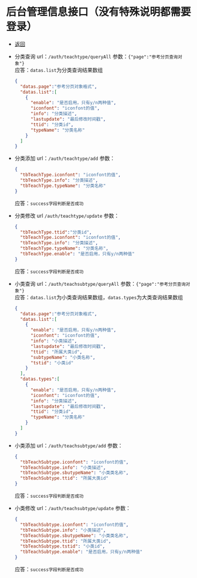 # 后台管理信息接口（没有特殊说明都需要登录）

- [返回](README.md)
- 分类查询 url：`/auth/teachtype/queryAll`
  参数：`{"page":"参考分页查询对象"}`  
  应答：`datas.list`为分类查询结果数组

  ```json
  {
    "datas.page":"参考分页对象格式",
    "datas.list":[
      {
        "enable": "是否启用，只有y/n两种值",
        "iconfont": "iconfont的值",
        "info": "分类描述",
        "lastupdate": "最后修改时间戳",
        "ttid": "分类id",
        "typeName": "分类名称"
      }
    ]
  }
  ```

- 分类添加 url：`/auth/teachtype/add`
  参数：

  ```json
  {
    "tbTeachType.iconfont": "iconfont的值",
    "tbTeachType.info": "分类描述",
    "tbTeachType.typeName": "分类名称"
  }
  ```

  应答：`success字段判断是否成功`  

- 分类修改 url `/auth/teachtype/update`
  参数：

  ```json
  {
    "tbTeachType.ttid":"分类id",
    "tbTeachType.iconfont": "iconfont的值",
    "tbTeachType.info": "分类描述",
    "tbTeachType.typeName": "分类名称",
    "tbTeachType.enable": "是否启用，只有y/n两种值"
  }
  ```

  应答：`success字段判断是否成功`  

- 小类查询 url：`/auth/teachsubtype/queryAll`
  参数：`{"page":"参考分页查询对象"}`  
  应答：`datas.list`为小类查询结果数组，`datas.types`为大类查询结果数组

  ```json
  {
    "datas.page":"参考分页对象格式",
    "datas.list":[
      {
        "enable": "是否启用，只有y/n两种值",
        "iconfont": "iconfont的值",
        "info": "小类描述",
        "lastupdate": "最后修改时间戳",
        "ttid": "所属大类id",
        "subtypeName": "小类名称",
        "tstid": "小类id"
      }
    ],
    "datas.types":[
      {
        "enable": "是否启用，只有y/n两种值",
        "iconfont": "iconfont的值",
        "info": "分类描述",
        "lastupdate": "最后修改时间戳",
        "ttid": "分类id",
        "typeName": "分类名称"
      }
    ]
  }
  ```

- 小类添加 url：`/auth/teachsubtype/add`
  参数：

  ```json
  {
    "tbTeachSubtype.iconfont": "iconfont的值",
    "tbTeachSubtype.info": "小类描述",
    "tbTeachSubtype.sbutypeName": "小类类名称",
    "tbTeachSubtype.ttid": "所属大类id"
  }
  ```

  应答：`success字段判断是否成功`  

- 小类修改 url：`/auth/teachsubtype/update`
  参数：

  ```json
  {
    "tbTeachSubtype.iconfont": "iconfont的值",
    "tbTeachSubtype.info": "小类描述",
    "tbTeachSubtype.sbutypeName": "小类类名称",
    "tbTeachSubtype.ttid": "所属大类id",
    "tbTeachSubtype.tstid": "小类id",
    "tbTeachSubtype.enable": "是否启用，只有y/n两种值"
  }
  ```

  应答：`success字段判断是否成功`  